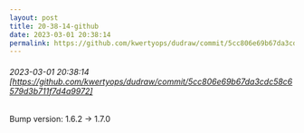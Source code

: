 ```yaml
---
layout: post
title: 20-38-14-github
date: 2023-03-01 20:38:14
permalink: https://github.com/kwertyops/dudraw/commit/5cc806e69b67da3cdc58c6579d3b711f7d4a9972
---
```


###### 2023-03-01 20:38:14 [https://github.com/kwertyops/dudraw/commit/5cc806e69b67da3cdc58c6579d3b711f7d4a9972]
Bump version: 1.6.2 → 1.7.0
